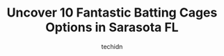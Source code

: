 ---
layout: ampstory
image: https://i0.wp.com/www.depkes.org/wp-content/uploads/2023/06/batting-cages-0-in-sarasota-fl-1685794143.jpeg?resize=640,853
author: techidn
featured: false
description: Discover the impressive array of Batting Cages options in Sarasota FL, where you can find 10 of the largest Batting Cages establishments in the area. From renowned classics to hidden gems, S
title: Uncover 10 Fantastic Batting Cages Options in Sarasota FL
cover:
   title: Uncover 10 Fantastic Batting Cages Options in Sarasota FL
   subtitle: Rickpate
   background: https://www.depkes.org/wp-content/uploads/2023/06/batting-cages-0-in-sarasota-fl-1685794143.jpeg

pages: 
 - layout: thirds
   top: <h1>#1 Miss Sarasota Softball</h1>
   bottom: "<p>Love this facility. Plenty of fields, good lighting, Umps are punctual, parents are fans, and their completing batting cages for practice. Fun activities for the kids </p>"
   background: https://www.depkes.org/wp-content/uploads/2023/06/batting-cages-1-in-sarasota-fl-1685794144.jpeg
   backgroundblur: true
 - layout: thirds
   top: <h1>#2 D-BAT Southshore</h1>
   bottom: "<p>Great experience for my first time. Christina was very welcoming and professional. I will definitely recommend any softball or baseball training or just to hit around lik</p>"
   background: https://www.depkes.org/wp-content/uploads/2023/06/batting-cages-2-in-sarasota-fl-1685794144.jpeg
   cta:
      link: https://www.depkes.org/blog/uncover-10-fantastic-batting-cages-options-in-sarasota-fl/
      text: Uncover 10 Fantastic Batting Cages Options in Sarasota FL
 - layout: thirds
   top: <h1>#3 Sarasota Cal Ripken Baseball</h1>
   bottom: "<p>2801 12th St, Sarasota, FL 34232, United States</p>"
   background: https://www.depkes.org/wp-content/uploads/2023/06/batting-cages-3-in-sarasota-fl-1685794145.jpeg
   cta:
      link: https://www.depkes.org/blog/uncover-10-fantastic-batting-cages-options-in-sarasota-fl/
      text: Uncover 10 Fantastic Batting Cages Options in Sarasota FL
 - layout: thirds
   top: <h1>#4 Babe Ruth Field Sarasota</h1>
   bottom: "<p>185 S Pompano Ave, Sarasota, FL 34237, United States</p>"
   background: https://images.unsplash.com/photo-1608411404720-c8f0417bcdba?ixlib=rb-4.0.3&ixid=MnwxMjA3fDB8MHxwaG90by1wYWdlfHx8fGVufDB8fHx8&auto=format&fit=crop&w=640&h=853&q=80
   cta:
      link: https://www.depkes.org/blog/uncover-10-fantastic-batting-cages-options-in-sarasota-fl/
      text: Uncover 10 Fantastic Batting Cages Options in Sarasota FL
 - layout: thirds
   top: <h1>#5 Square Up Academy</h1>
   bottom: "<p>3619 3rd St W, Bradenton, FL 34205, United States</p>"
   background: https://images.unsplash.com/photo-1591393223703-56fe1347ac62?ixlib=rb-4.0.3&ixid=MnwxMjA3fDB8MHxwaG90by1wYWdlfHx8fGVufDB8fHx8&auto=format&fit=crop&w=640&h=853&q=80
   cta:
      link: https://www.depkes.org/blog/uncover-10-fantastic-batting-cages-options-in-sarasota-fl/
      text: Uncover 10 Fantastic Batting Cages Options in Sarasota FL
 - layout: thirds
   top: <h1>#6 Total Baseball Academy</h1>
   bottom: "<p>256 Gates Creek Rd, Bradenton, FL 34212, United States</p>"
   background: https://images.unsplash.com/photo-1547366785-564103df7e13?ixlib=rb-4.0.3&ixid=MnwxMjA3fDB8MHxwaG90by1wYWdlfHx8fGVufDB8fHx8&auto=format&fit=crop&w=640&h=853&q=80
   cta:
      link: https://www.depkes.org/blog/uncover-10-fantastic-batting-cages-options-in-sarasota-fl/
      text: Uncover 10 Fantastic Batting Cages Options in Sarasota FL
 - layout: thirds
   top: <h1>#7 Babe Ruth League</h1>
   bottom: "<p>185 N Pompano Ave, Sarasota, FL 34237, United States</p>"
   background: https://images.unsplash.com/photo-1613843873231-1447db182f97?ixlib=rb-4.0.3&ixid=MnwxMjA3fDB8MHxwaG90by1wYWdlfHx8fGVufDB8fHx8&auto=format&fit=crop&w=640&h=853&q=80
   cta:
      link: https://www.depkes.org/blog/uncover-10-fantastic-batting-cages-options-in-sarasota-fl/
      text: Uncover 10 Fantastic Batting Cages Options in Sarasota FL
 - layout: thirds
   middle: Continue reading...
   background: https://images.unsplash.com/photo-1549241520-425e3dfc01cb?ixlib=rb-4.0.3&ixid=MnwxMjA3fDB8MHxwaG90by1wYWdlfHx8fGVufDB8fHx8&auto=format&fit=crop&w=640&h=853&q=80
   cta:
      link: https://www.depkes.org/blog/uncover-10-fantastic-batting-cages-options-in-sarasota-fl/
      text: Uncover 10 Fantastic Batting Cages Options in Sarasota FL
      
---